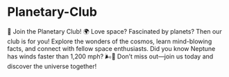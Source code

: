 # Planetary-Club
🚀 Join the Planetary Club! 🌍  Love space? Fascinated by planets? Then our club is for you! Explore the wonders of the cosmos, learn mind-blowing facts, and connect with fellow space enthusiasts. Did you know Neptune has winds faster than 1,200 mph? 🌬️💨  Don’t miss out—join us today and discover the universe together!
